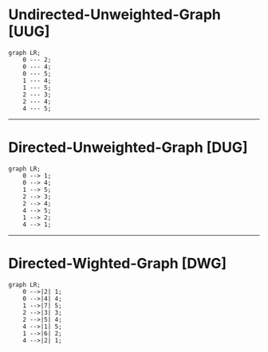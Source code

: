 # Undirected-Unweighted-Graph [UUG]
```mermaid
graph LR;
    0 --- 2;
    0 --- 4;
    0 --- 5;
    1 --- 4;
    1 --- 5;
    2 --- 3;
    2 --- 4;
    4 --- 5;
``` 
---

# Directed-Unweighted-Graph [DUG]
```mermaid
graph LR;
    0 --> 1;
    0 --> 4;
    1 --> 5;
    2 --> 3;
    2 --> 4;
    4 --> 5;
    1 --> 2;
    4 --> 1;
```
---
# Directed-Wighted-Graph [DWG]
```mermaid
graph LR;
    0 -->|2| 1;
    0 -->|4| 4;
    1 -->|7| 5;
    2 -->|3| 3;
    2 -->|5| 4;
    4 -->|1| 5;
    1 -->|6| 2;
    4 -->|2| 1;

```

